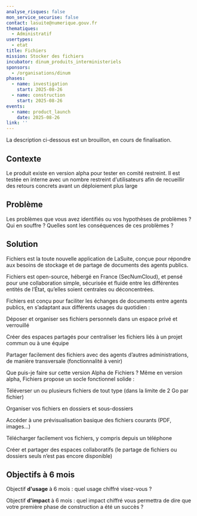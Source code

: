 ```yaml
---
analyse_risques: false
mon_service_securise: false
contact: lasuite@numerique.gouv.fr
thematiques:
  - Administratif
usertypes:
  - etat
title: Fichiers
mission: Stocker des fichiers
incubator: dinum_produits_interministeriels
sponsors:
  - /organisations/dinum
phases:
  - name: investigation
    start: 2025-08-26
  - name: construction
    start: 2025-08-26
events:
  - name: product_launch
    date: 2025-08-26
link: ''
---
```

La description ci-dessous est un brouillon, en cours de finalisation.

## Contexte

Le produit existe en version alpha pour tester en comité restreint. Il est testée en interne avec un nombre restreint d’utilisateurs afin de recueillir des retours concrets avant un déploiement plus large


## Problème

Les problèmes que vous avez identifiés ou vos hypothèses de problèmes ? Qui en souffre ? Quelles sont les conséquences de ces problèmes ?

## Solution


Fichiers est la toute nouvelle application de LaSuite, conçue pour répondre aux besoins de stockage et de partage de documents des agents publics.

Fichiers est open-source, hébergé en France (SecNumCloud), et pensé pour une collaboration simple, sécurisée et fluide entre les différentes entités de l’État, qu’elles soient centrales ou déconcentrées.

Fichiers est conçu pour faciliter les échanges de documents entre agents publics, en s’adaptant aux différents usages du quotidien :

Déposer et organiser ses fichiers personnels dans un espace privé et verrouillé

Créer des espaces partagés pour centraliser les fichiers liés à un projet commun ou à une équipe

Partager facilement des fichiers avec des agents d’autres administrations, de manière transversale (fonctionnalité à venir)

Que puis-je faire sur cette version Alpha de Fichiers ?
Même en version alpha, Fichiers propose un socle fonctionnel solide :

Téléverser un ou plusieurs fichiers de tout type (dans la limite de 2 Go par fichier)

Organiser vos fichiers en dossiers et sous-dossiers

Accéder à une prévisualisation basique des fichiers courants (PDF, images…)

Télécharger facilement vos fichiers, y compris depuis un téléphone

Créer et partager des espaces collaboratifs (le partage de fichiers ou dossiers seuls n’est pas encore disponible)

## Objectifs à 6 mois

Objectif **d'usage** à 6 mois : quel usage chiffré visez-vous ?

Objectif **d'impact** à 6 mois : quel impact chiffré vous permettra de dire que votre première phase de construction a été un succès ?

